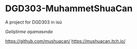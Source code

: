 # DGD303-MuhammetShuaCan
A project for DGD303 in isü

*Geliştirme aşamasında*

https://github.com/mushuacan/
https://mushuacan.itch.io/
